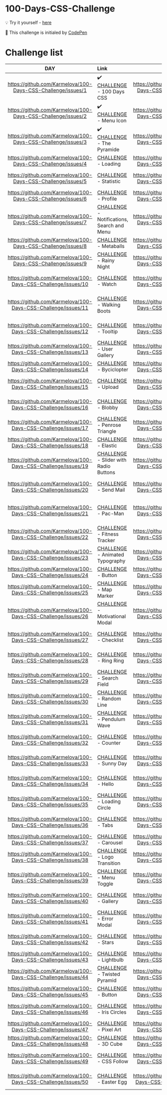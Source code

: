 # 100-Days-CSS-Challenge

:bulb: Try it yourself -  [here](https://100dayscss.com/days/1/)

:purple_heart: This challenge is initialed by [CodePen](https://100dayscss.com/)

# Challenge list

| DAY | Link | DAY | Link |
| :---: | :--- | :---: | :--- |
|  https://github.com/Karmelova/100-Days-CSS-Challenge/issues/1 | :heavy_check_mark: [CHALLENGE](https://100dayscss.com/days/1/) - 100 Days CSS | https://github.com/Karmelova/100-Days-CSS-Challenge/issues/51 | [CHALLENGE](https://100dayscss.com/days/51/) - CSS Counter |
| https://github.com/Karmelova/100-Days-CSS-Challenge/issues/2 | :heavy_check_mark: [CHALLENGE](https://100dayscss.com/days/2/) - Menu Icon | https://github.com/Karmelova/100-Days-CSS-Challenge/issues/52 | [CHALLENGE](https://100dayscss.com/days/52/) - Dot Wave |
| https://github.com/Karmelova/100-Days-CSS-Challenge/issues/3 | :heavy_check_mark: [CHALLENGE](https://100dayscss.com/days/3/) - The Pyramide | https://github.com/Karmelova/100-Days-CSS-Challenge/issues/53 | [CHALLENGE](https://100dayscss.com/days/53/) - Range Slider |
| https://github.com/Karmelova/100-Days-CSS-Challenge/issues/4 | [CHALLENGE](https://100dayscss.com/days/4/) - Loading | https://github.com/Karmelova/100-Days-CSS-Challenge/issues/54 | [CHALLENGE](https://100dayscss.com/days/54/) - Waves |
| https://github.com/Karmelova/100-Days-CSS-Challenge/issues/5 | [CHALLENGE](https://100dayscss.com/days/5/) - Statistic | https://github.com/Karmelova/100-Days-CSS-Challenge/issues/55 | [CHALLENGE](https://100dayscss.com/days/55/) - Thermostat |
| https://github.com/Karmelova/100-Days-CSS-Challenge/issues/6 | [CHALLENGE](https://100dayscss.com/days/6/) - Profile | https://github.com/Karmelova/100-Days-CSS-Challenge/issues/56 | [CHALLENGE](https://100dayscss.com/days/56/) - Flower |
| https://github.com/Karmelova/100-Days-CSS-Challenge/issues/7 | [CHALLENGE](https://100dayscss.com/days/7/) - Notifications, Search and Menu | https://github.com/Karmelova/100-Days-CSS-Challenge/issues/57 | [CHALLENGE](https://100dayscss.com/days/57/) - Icosahedron |
| https://github.com/Karmelova/100-Days-CSS-Challenge/issues/8 | [CHALLENGE](https://100dayscss.com/days/8/) - Metaballs | https://github.com/Karmelova/100-Days-CSS-Challenge/issues/58 | [CHALLENGE](https://100dayscss.com/days/58/) - 3D Sphere |
| https://github.com/Karmelova/100-Days-CSS-Challenge/issues/9 | [CHALLENGE](https://100dayscss.com/days/9/) - Rainy Night | https://github.com/Karmelova/100-Days-CSS-Challenge/issues/59 | [CHALLENGE](https://100dayscss.com/days/59/) - Slice Transition |
| https://github.com/Karmelova/100-Days-CSS-Challenge/issues/10 | [CHALLENGE](https://100dayscss.com/days/10/) - Watch | https://github.com/Karmelova/100-Days-CSS-Challenge/issues/60 | [CHALLENGE](https://100dayscss.com/days/60/) - Blurry Overlay |
| https://github.com/Karmelova/100-Days-CSS-Challenge/issues/11 | [CHALLENGE](https://100dayscss.com/days/11/) - Walking Boots | https://github.com/Karmelova/100-Days-CSS-Challenge/issues/61 | [CHALLENGE](https://100dayscss.com/days/61/) - CSS Gradient Transition |
| https://github.com/Karmelova/100-Days-CSS-Challenge/issues/12 | [CHALLENGE](https://100dayscss.com/days/12/) - Tooltip | https://github.com/Karmelova/100-Days-CSS-Challenge/issues/62 | [CHALLENGE](https://100dayscss.com/days/62/) - Price Table |
| https://github.com/Karmelova/100-Days-CSS-Challenge/issues/13 | [CHALLENGE](https://100dayscss.com/days/13/) - User Gallery | https://github.com/Karmelova/100-Days-CSS-Challenge/issues/63 | [CHALLENGE](https://100dayscss.com/days/63/) - Hypnotic Ring |
| https://github.com/Karmelova/100-Days-CSS-Challenge/issues/14 | [CHALLENGE](https://100dayscss.com/days/14/) - Byciclopter | https://github.com/Karmelova/100-Days-CSS-Challenge/issues/64 | [CHALLENGE](https://100dayscss.com/days/64/) - Button |
| https://github.com/Karmelova/100-Days-CSS-Challenge/issues/15 | [CHALLENGE](https://100dayscss.com/days/15/) - Upload | https://github.com/Karmelova/100-Days-CSS-Challenge/issues/65 | [CHALLENGE](https://100dayscss.com/days/65/) - Ellipses Animation |
| https://github.com/Karmelova/100-Days-CSS-Challenge/issues/16 | [CHALLENGE](https://100dayscss.com/days/16/) - Blobby | https://github.com/Karmelova/100-Days-CSS-Challenge/issues/66 | [CHALLENGE](https://100dayscss.com/days/66/) - Sparkle Checkbox |
| https://github.com/Karmelova/100-Days-CSS-Challenge/issues/17 | [CHALLENGE](https://100dayscss.com/days/17/) - Penrose Triangle | https://github.com/Karmelova/100-Days-CSS-Challenge/issues/67 | [CHALLENGE](https://100dayscss.com/days/67/) - 3D Parasol |
| https://github.com/Karmelova/100-Days-CSS-Challenge/issues/18 | [CHALLENGE](https://100dayscss.com/days/18/) - Elastic | https://github.com/Karmelova/100-Days-CSS-Challenge/issues/68 | [CHALLENGE](https://100dayscss.com/days/68/) - Recording |
| https://github.com/Karmelova/100-Days-CSS-Challenge/issues/19 | [CHALLENGE](https://100dayscss.com/days/19/) - Slider with Radio Buttons | https://github.com/Karmelova/100-Days-CSS-Challenge/issues/69 | [CHALLENGE](https://100dayscss.com/days/69/) - Eye |
| https://github.com/Karmelova/100-Days-CSS-Challenge/issues/20 | [CHALLENGE](https://100dayscss.com/days/20/) - Send Mail | https://github.com/Karmelova/100-Days-CSS-Challenge/issues/70 | [CHALLENGE](https://100dayscss.com/days/70/) - Calendar Days |
| https://github.com/Karmelova/100-Days-CSS-Challenge/issues/21 | [CHALLENGE](https://100dayscss.com/days/21/) - Pac-Man | https://github.com/Karmelova/100-Days-CSS-Challenge/issues/71 | [CHALLENGE](https://100dayscss.com/days/71/) - Morse Code Keyboard |
| https://github.com/Karmelova/100-Days-CSS-Challenge/issues/22 | [CHALLENGE](https://100dayscss.com/days/22/) - Fitness Tracker | https://github.com/Karmelova/100-Days-CSS-Challenge/issues/72 | [CHALLENGE](https://100dayscss.com/days/72/) - The Rings |
| https://github.com/Karmelova/100-Days-CSS-Challenge/issues/23 | [CHALLENGE](https://100dayscss.com/days/23/) - Animated Typography | https://github.com/Karmelova/100-Days-CSS-Challenge/issues/73 | [CHALLENGE](https://100dayscss.com/days/73/) - Word Carousel |
| https://github.com/Karmelova/100-Days-CSS-Challenge/issues/24 | [CHALLENGE](https://100dayscss.com/days/24/) - Button | https://github.com/Karmelova/100-Days-CSS-Challenge/issues/74 | [CHALLENGE](https://100dayscss.com/days/74/) - Pagination |
| https://github.com/Karmelova/100-Days-CSS-Challenge/issues/25 | [CHALLENGE](https://100dayscss.com/days/25/) - Map Marker | https://github.com/Karmelova/100-Days-CSS-Challenge/issues/75 | [CHALLENGE](https://100dayscss.com/days/75/) - Spinning Discs |
| https://github.com/Karmelova/100-Days-CSS-Challenge/issues/26 | [CHALLENGE](https://100dayscss.com/days/26/) - Motivational Modal | https://github.com/Karmelova/100-Days-CSS-Challenge/issues/76 | [CHALLENGE](https://100dayscss.com/days/76/) - Reveal Key |
| https://github.com/Karmelova/100-Days-CSS-Challenge/issues/27 | [CHALLENGE](https://100dayscss.com/days/27/) - Checklist | https://github.com/Karmelova/100-Days-CSS-Challenge/issues/77 | [CHALLENGE](https://100dayscss.com/days/77/) - Motion Blur |
| https://github.com/Karmelova/100-Days-CSS-Challenge/issues/28 | [CHALLENGE](https://100dayscss.com/days/28/) - Ring Ring | https://github.com/Karmelova/100-Days-CSS-Challenge/issues/78 | [CHALLENGE](https://100dayscss.com/days/78/) - Hover Shadow |
| https://github.com/Karmelova/100-Days-CSS-Challenge/issues/29 | [CHALLENGE](https://100dayscss.com/days/29/) - Search Field | https://github.com/Karmelova/100-Days-CSS-Challenge/issues/79 | [CHALLENGE](https://100dayscss.com/days/79/) - Lines Animation |
| https://github.com/Karmelova/100-Days-CSS-Challenge/issues/30 | [CHALLENGE](https://100dayscss.com/days/30/) - Random Line | https://github.com/Karmelova/100-Days-CSS-Challenge/issues/80 | [CHALLENGE](https://100dayscss.com/days/80/) - Flexbox Accordeon |
| https://github.com/Karmelova/100-Days-CSS-Challenge/issues/31 | [CHALLENGE](https://100dayscss.com/days/31/) - Pendulum Wave | https://github.com/Karmelova/100-Days-CSS-Challenge/issues/81 | [CHALLENGE](https://100dayscss.com/days/81/) - Jumping Ball |
| https://github.com/Karmelova/100-Days-CSS-Challenge/issues/32 | [CHALLENGE](https://100dayscss.com/days/32/) - Counter | https://github.com/Karmelova/100-Days-CSS-Challenge/issues/82 | [CHALLENGE](https://100dayscss.com/days/82/) - Action Button |
| https://github.com/Karmelova/100-Days-CSS-Challenge/issues/33 | [CHALLENGE](https://100dayscss.com/days/33/) - Sunny Day | https://github.com/Karmelova/100-Days-CSS-Challenge/issues/83 | [CHALLENGE](https://100dayscss.com/days/83/) - Warp Drive |
| https://github.com/Karmelova/100-Days-CSS-Challenge/issues/34 | [CHALLENGE](https://100dayscss.com/days/34/) - Hello | https://github.com/Karmelova/100-Days-CSS-Challenge/issues/84 | [CHALLENGE](https://100dayscss.com/days/84/) - Book Cover |
| https://github.com/Karmelova/100-Days-CSS-Challenge/issues/35 | [CHALLENGE](https://100dayscss.com/days/35/) - Loading Circle | https://github.com/Karmelova/100-Days-CSS-Challenge/issues/85 | [CHALLENGE](https://100dayscss.com/days/85/) - It's something |
| https://github.com/Karmelova/100-Days-CSS-Challenge/issues/36 | [CHALLENGE](https://100dayscss.com/days/36/) - Tabs | https://github.com/Karmelova/100-Days-CSS-Challenge/issues/86 | [CHALLENGE](https://100dayscss.com/days/86/) - Newton's Cradle |
| https://github.com/Karmelova/100-Days-CSS-Challenge/issues/37 | [CHALLENGE](https://100dayscss.com/days/37/) - Carousel | https://github.com/Karmelova/100-Days-CSS-Challenge/issues/87 | [CHALLENGE](https://100dayscss.com/days/87/) - Ruby |
| https://github.com/Karmelova/100-Days-CSS-Challenge/issues/38 | [CHALLENGE](https://100dayscss.com/days/38/) - Logo Transition | https://github.com/Karmelova/100-Days-CSS-Challenge/issues/88 | [CHALLENGE](https://100dayscss.com/days/88/) - Candle |
| https://github.com/Karmelova/100-Days-CSS-Challenge/issues/39 | [CHALLENGE](https://100dayscss.com/days/39/) - Menu Toggle | https://github.com/Karmelova/100-Days-CSS-Challenge/issues/89 | [CHALLENGE](https://100dayscss.com/days/89/) - Animated Pattern |
| https://github.com/Karmelova/100-Days-CSS-Challenge/issues/40 | [CHALLENGE](https://100dayscss.com/days/40/) - Gallery | https://github.com/Karmelova/100-Days-CSS-Challenge/issues/90 | [CHALLENGE](https://100dayscss.com/days/90/) - Mouse Trap |
| https://github.com/Karmelova/100-Days-CSS-Challenge/issues/41 | [CHALLENGE](https://100dayscss.com/days/41/) - Error Modal | https://github.com/Karmelova/100-Days-CSS-Challenge/issues/91 | [CHALLENGE](https://100dayscss.com/days/91/) - Cube Loader |
| https://github.com/Karmelova/100-Days-CSS-Challenge/issues/42 | [CHALLENGE](https://100dayscss.com/days/42/) - Stars | https://github.com/Karmelova/100-Days-CSS-Challenge/issues/92 | [CHALLENGE](https://100dayscss.com/days/92/) - Dancing Points |
| https://github.com/Karmelova/100-Days-CSS-Challenge/issues/43 | [CHALLENGE](https://100dayscss.com/days/43/) - Lightbulb | https://github.com/Karmelova/100-Days-CSS-Challenge/issues/93 | [CHALLENGE](https://100dayscss.com/days/93/) - Padlock |
| https://github.com/Karmelova/100-Days-CSS-Challenge/issues/44 | [CHALLENGE](https://100dayscss.com/days/44/) - Twisted Pyramid | https://github.com/Karmelova/100-Days-CSS-Challenge/issues/94 | [CHALLENGE](https://100dayscss.com/days/94/) - Tree |
| https://github.com/Karmelova/100-Days-CSS-Challenge/issues/45 | [CHALLENGE](https://100dayscss.com/days/45/) - Button | https://github.com/Karmelova/100-Days-CSS-Challenge/issues/95 | [CHALLENGE](https://100dayscss.com/days/95/) - Pig |
| https://github.com/Karmelova/100-Days-CSS-Challenge/issues/46 | [CHALLENGE](https://100dayscss.com/days/46/) - Iris Circles | https://github.com/Karmelova/100-Days-CSS-Challenge/issues/96 | [CHALLENGE](https://100dayscss.com/days/96/) - Jumping Square |
| https://github.com/Karmelova/100-Days-CSS-Challenge/issues/47 | [CHALLENGE](https://100dayscss.com/days/47/) - Pixel Art | https://github.com/Karmelova/100-Days-CSS-Challenge/issues/97 | [CHALLENGE](https://100dayscss.com/days/97/) - Puppet |
| https://github.com/Karmelova/100-Days-CSS-Challenge/issues/48 | [CHALLENGE](https://100dayscss.com/days/48/) - 3D Cube | https://github.com/Karmelova/100-Days-CSS-Challenge/issues/98 | [CHALLENGE](https://100dayscss.com/days/98/) - Plopp |
| https://github.com/Karmelova/100-Days-CSS-Challenge/issues/49 | [CHALLENGE](https://100dayscss.com/days/49/) - CSS Follow | https://github.com/Karmelova/100-Days-CSS-Challenge/issues/99 | [CHALLENGE](https://100dayscss.com/days/99/) - Circle-Square |
| https://github.com/Karmelova/100-Days-CSS-Challenge/issues/50 | [CHALLENGE](https://100dayscss.com/days/50/) - Easter Egg | https://github.com/Karmelova/100-Days-CSS-Challenge/issues/100 | [CHALLENGE](https://100dayscss.com/days/100/) - Neon Light |


















































